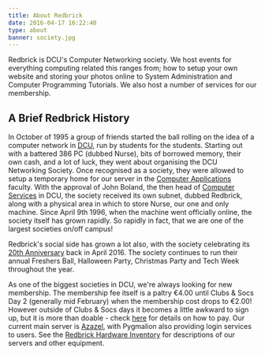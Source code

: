 ```yaml
---
title: About Redbrick
date: 2016-04-17 16:22:40
type: about
banner: society.jpg
---
```


Redbrick is DCU's Computer Networking society. We host events for everything computing related this ranges from; how to setup your own website and storing your photos online to System Administration and Computer Programming Tutorials. We also host a number of services for our membership.

## A Brief Redbrick History
In October of 1995 a group of friends started the ball rolling on the idea of a computer network in [DCU][1], run by students for the students. Starting out with a battered 386 PC (dubbed Nurse), bits of borrowed memory, their own cash, and a lot of luck, they went about organising the DCU Networking Society. Once recognised as a society, they were allowed to setup a temporary home for our server in the [Computer Applications][2] faculty. With the approval of John Boland, the then head of [Computer Services][3] in DCU, the society received its own subnet, dubbed Redbrick, along with a physical area in which to store Nurse, our one and only machine. Since April 9th 1996, when the machine went officially online, the society itself has grown rapidly. So rapidly in fact, that we are one of the largest societies on/off campus!

Redbrick's social side has grown a lot also, with the society celebrating its [20th Anniversary][4] back in April 2016. The society continues to run their annual Freshers Ball, Halloween Party, Christmas Party and Tech Week throughout the year.

As one of the biggest societies in DCU, we're always looking for new membership. The membership fee itself is a paltry &euro;4.00 until Clubs & Socs Day 2 (generally mid February) when the membership cost drops to &euro;2.00! However outside of Clubs & Socs days it becomes a little awkward to sign up, but it is more than doable - check [here][5] for details on how to pay.
Our current main server is [Azazel][6], with Pygmalion also providing login services to users. See the [Redbrick Hardware Inventory][7] for descriptions of our servers and other equipment.

[1]: https://dcu.ie
[2]: http://computing.dcu.ie
[3]: http://www.dcu.ie/csd
[4]: http://wiki.redbrick.dcu.ie/mw/RedBrick_Anniversary
[5]: ../help/joining
[6]: http://wiki.redbrick.dcu.ie/mw/Azazel
[7]: http://wiki.redbrick.dcu.ie/mw/Redbrick_Hardware
